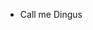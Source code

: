 - Call me Dingus

<!---
Flextapery/Flextapery is a ✨ special ✨ repository because its `README.md` (this file) appears on your GitHub profile.
You can click the Preview link to take a look at your changes.
--->
